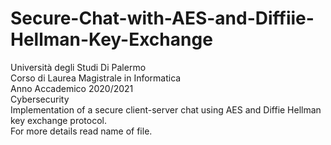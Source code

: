 # Secure-Chat-with-AES-and-Diffiie-Hellman-Key-Exchange
Università degli Studi Di Palermo\
Corso di Laurea Magistrale in Informatica\
Anno Accademico 2020/2021\
Cybersecurity\
Implementation of a secure client-server chat using AES and Diffie Hellman key exchange protocol. \
For more details read name of file.
